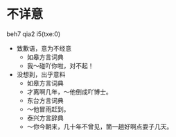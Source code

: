 # 不详意
beh7 qia2 i5(txe:0)
+ 致歉语，意为不经意
  * 如皋方言词典
  - 我～碰吖你啦，对不起！
+ 没想到，出乎意料
  * 如皋方言词典
  - 才离啊几年，～他倒成吖博士。
  * 东台方言词典
  - ～他冒雨赶到。
  * 泰兴方言辞典
  - ～你今朝来，几十年不曾见，箇一趟好啊点耍子几天。
